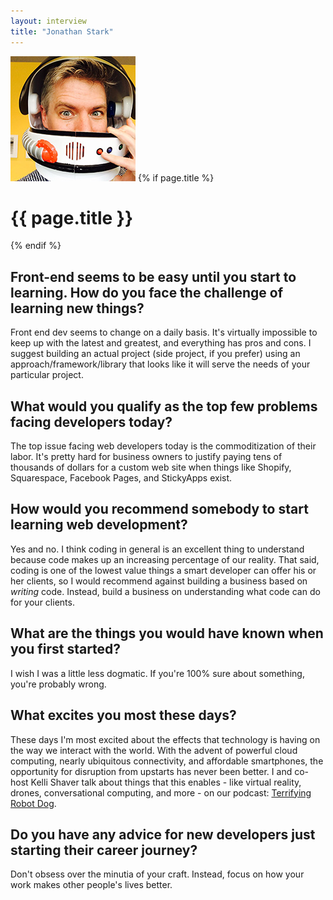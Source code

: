 ```yaml
---
layout: interview
title: "Jonathan Stark"
---
```

<img class="" src="/assets/images/portrait-jonathan-stark.jpg" alt="Photo Jamie Knight"  />
{% if page.title %}
  <h1 class="">{{ page.title }}</h1>
{% endif %}

## Front-end seems to be easy until you start to learning. How do you face the challenge of learning new things?

Front end dev seems to change on a daily basis. It's virtually impossible to keep up with the latest and greatest, and everything has pros and cons. I suggest building an actual project (side project, if you prefer) using an approach/framework/library that looks like it will serve the needs of your particular project.

## What would you qualify as the top few problems facing developers today?

The top issue facing web developers today is the commoditization of their labor. It's pretty hard for business owners to justify paying tens of thousands of dollars for a custom web site when things like Shopify, Squarespace, Facebook Pages, and StickyApps exist.

## How would you recommend somebody to start learning web development?

Yes and no. I think coding in general is an excellent thing to understand because code makes up an increasing percentage of our reality. That said, coding is one of the lowest value things a smart developer can offer his or her clients, so I would recommend against building a business based on _writing_ code. Instead, build a business on understanding what code can do for your clients.

## What are the things you would have known when you first started?

I wish I was a little less dogmatic. If you're 100% sure about something, you're probably wrong.

## What excites you most these days?

These days I'm most excited about the effects that technology is having on the way we interact with the world. With the advent of powerful cloud computing, nearly ubiquitous connectivity, and affordable smartphones, the opportunity for disruption from upstarts has never been better. I and co-host Kelli Shaver talk about things that this enables - like virtual reality, drones, conversational computing, and more - on our podcast: [Terrifying Robot Dog](http://terrifyingrobotdog.com).

## Do you have any advice for new developers just starting their career journey?

Don't obsess over the minutia of your craft. Instead, focus on how your work makes other people's lives better.
